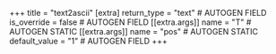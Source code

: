 +++
title = "text2ascii"
[extra]
return_type = "text" # AUTOGEN FIELD
is_override = false # AUTOGEN FIELD
[[extra.args]]
name = "T" # AUTOGEN STATIC
[[extra.args]]
name = "pos" # AUTOGEN STATIC
default_value = "1" # AUTOGEN FIELD
+++